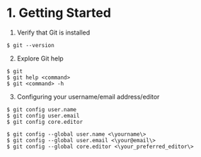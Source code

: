 # 1. Getting Started
1. Verify that Git is installed
```
$ git --version
```

2. Explore Git help
```
$ git  
$ git help <command>
$ git <command> -h 
```

3. Configuring your username/email address/editor
```
$ git config user.name
$ git config user.email
$ git config core.editor
```
```
$ git config --global user.name <\yourname\>
$ git config --global user.email <\your@email\>
$ git config --global core.editor <\your_preferred_editor\>
```
